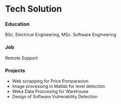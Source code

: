 # Tech Solution

### Education 
BSc. Electrical Engineering, MSc. Software Engineering
### Job
Remote Support
### Projects
- Web scrapping for Price Pomparasion
- Image processing in Matlab for level detection
- Weka Data Proccesing for Warehouse
- Design of Software Vulnerability Detection



